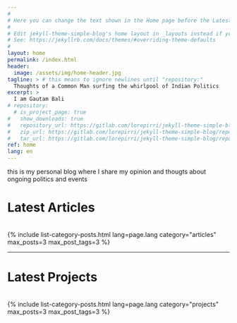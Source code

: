 ```yaml
---
#
# Here you can change the text shown in the Home page before the Latest Posts section.
#
# Edit jekyll-theme-simple-blog's home layout in _layouts instead if you wanna make some changes
# See: https://jekyllrb.com/docs/themes/#overriding-theme-defaults
#
layout: home
permalink: /index.html
header:
  image: /assets/img/home-header.jpg
tagline: > # this means to ignore newlines until "repository:"
  Thoughts of a Common Man surfing the whirlpool of Indian Politics
excerpt: >
  I am Gautam Bali
# repository:
  # is_project_page: true
#   show_downloads: true
#   repository_url: https://gitlab.com/lorepirri/jekyll-theme-simple-blog
#   zip_url: https://gitlab.com/lorepirri/jekyll-theme-simple-blog/repository/master/archive.zip
#   tar_url: https://gitlab.com/lorepirri/jekyll-theme-simple-blog/repository/master/archive.tar.gz
ref: home
lang: en
---
```


this is my personal blog where I share my opinion and thougts about ongoing politics and events

<h1>Latest Articles</h1>
<div>&nbsp;</div>
{% include list-category-posts.html lang=page.lang category="articles" max_posts=3 max_post_tags=3 %}

---

<h1>Latest Projects</h1>
<div>&nbsp;</div>
{% include list-category-posts.html lang=page.lang category="projects" max_posts=3 max_post_tags=3 %}
